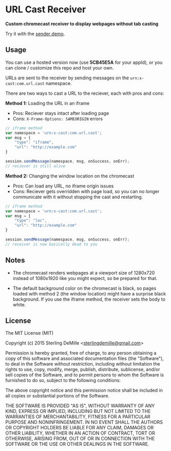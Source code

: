 # URL Cast Receiver

**Custom chromecast receiver to display webpages without tab casting**

Try it with the [sender demo](https://anand-ios.github.io/url-cast-receiver).

## Usage

You can use a hosted version now (use **5CB45E5A** for your appId),
or you can clone / customize this repo and host your own.

URLs are sent to the receiver by sending messages on the `urn:x-cast:com.url.cast` namespace.

There are two ways to cast a URL to the reciever, each with pros and cons:

**Method 1:** Loading the URL in an iframe
- Pros: Reciever stays intact after loading page
- Cons: `X-Frame-Options: SAMEORIGIN` errors

```js
// iframe method
var namespace = 'urn:x-cast:com.url.cast';
var msg = {
    "type": "iframe",
    "url": "http://example.com"
}

session.sendMessage(namespace, msg, onSuccess, onErr);
// reciever is still alive
```

**Method 2:** Changing the window location on the chromecast
- Pros: Can load any URL, no iframe origin issues
- Cons: Reciever gets overridden with page load, so you can no longer communicate with it without stopping the cast and restarting.

```js
// iframe method
var namespace = 'urn:x-cast:com.url.cast';
var msg = {
    "type": "loc",
    "url": "http://example.com"
}

session.sendMessage(namespace, msg, onSuccess, onErr);
// receiver is now basically dead to you
```

## Notes

- The chromecast renders webpages at a viewport size of 1280x720 instead of 1080x1920 like you might expect, so be prepared for that.

- The default background color on the chromecast is black, so pages loaded with method 2 (the window location) might have a surprise black background.  If you use the iframe method, the receiver sets the body to white.

## License

The MIT License (MIT)

Copyright (c) 2015 Sterling DeMille &lt;sterlingdemille@gmail.com&gt;

Permission is hereby granted, free of charge, to any person obtaining a copy of
this software and associated documentation files (the "Software"), to deal in
the Software without restriction, including without limitation the rights to
use, copy, modify, merge, publish, distribute, sublicense, and/or sell copies of
the Software, and to permit persons to whom the Software is furnished to do so,
subject to the following conditions:

The above copyright notice and this permission notice shall be included in all
copies or substantial portions of the Software.

THE SOFTWARE IS PROVIDED "AS IS", WITHOUT WARRANTY OF ANY KIND, EXPRESS OR
IMPLIED, INCLUDING BUT NOT LIMITED TO THE WARRANTIES OF MERCHANTABILITY, FITNESS
FOR A PARTICULAR PURPOSE AND NONINFRINGEMENT. IN NO EVENT SHALL THE AUTHORS OR
COPYRIGHT HOLDERS BE LIABLE FOR ANY CLAIM, DAMAGES OR OTHER LIABILITY, WHETHER
IN AN ACTION OF CONTRACT, TORT OR OTHERWISE, ARISING FROM, OUT OF OR IN
CONNECTION WITH THE SOFTWARE OR THE USE OR OTHER DEALINGS IN THE SOFTWARE.
